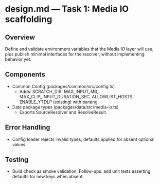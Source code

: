 <!-- artifact_id: a6a4c140-6e4a-4b1a-8d3f-9a0e1c8b1f3a -->

# design.md — Task 1: Media IO scaffolding

## Overview

Define and validate environment variables that the Media IO layer will use, plus publish minimal interfaces for the resolver, without implementing behavior yet.

## Components

-   Common Config (packages/common/src/config.ts)
    -   Adds: SCRATCH_DIR, MAX_INPUT_MB, MAX_CLIP_INPUT_DURATION_SEC, ALLOWLIST_HOSTS, ENABLE_YTDLP (existing) with parsing.
-   Data package types (packages/data/src/media-io.ts)
    -   Exports SourceResolver and ResolveResult.

## Error Handling

-   Config loader rejects invalid types; defaults applied for absent optional values.

## Testing

-   Build check as smoke validation. Follow-ups: add unit tests asserting defaults for new keys when absent.
